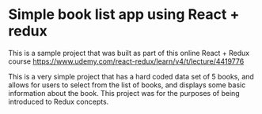 # Simple book list app using React + redux

This is a sample project that was built as part of this online React + Redux course https://www.udemy.com/react-redux/learn/v4/t/lecture/4419776

This is a very simple project that has a hard coded data set of 5 books, and allows
for users to select from the list of books, and displays some basic information about
the book. This project was for the purposes of being introduced to Redux concepts.
